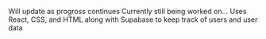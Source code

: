 Will update as progross continues
Currently still being worked on...
Uses React, CSS, and HTML
along with Supabase to keep track of users and user data
